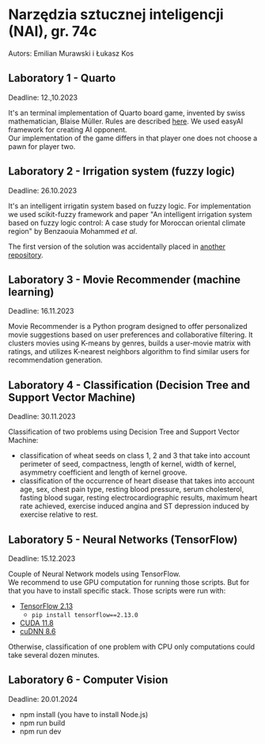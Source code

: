 # Narzędzia sztucznej inteligencji (NAI), gr. 74c

Autors: Emilian Murawski i Łukasz Kos

## Laboratory 1 - Quarto

Deadline: 12.,10.2023

It's an terminal implementation of Quarto board game, invented by swiss mathematician, Blaise Müller. Rules are described [here](https://www.ultraboardgames.com/quarto/game-rules.php).
We used easyAI framework for creating AI opponent.  
Our implementation of the game differs in that player one does not choose a pawn for player two.

## Laboratory 2 - Irrigation system (fuzzy logic)

Deadline: 26.10.2023

It's an intelligent irrigatin system based on fuzzy logic. For implementation we used scikit-fuzzy framework and paper "An intelligent irrigation system based on fuzzy logic
control: A case study for Moroccan oriental climate
region" by Benzaouia Mohammed *et al*.

The first version of the solution was accidentally placed in [another repository](https://github.com/s22051-pj-lukasz-kos/fuzzy-logic-irrigation).

## Laboratory 3 - Movie Recommender (machine learning)

Deadline: 16.11.2023

Movie Recommender is a Python program designed to offer personalized movie suggestions based on user preferences and collaborative filtering. It clusters movies using K-means by genres, builds a user-movie matrix with ratings, and utilizes K-nearest neighbors algorithm to find similar users for recommendation generation.

## Laboratory 4 - Classification (Decision Tree and Support Vector Machine)

Deadline: 30.11.2023

Classification of two problems using Decision Tree and Support Vector Machine:

- classification of wheat seeds on class 1, 2 and 3 that take into account perimeter of seed, compactness, length of kernel, width of kernel, asymmetry coefficient and length of kernel groove.
- classification of the occurrence of heart disease that takes into account age, sex, chest pain type, resting blood pressure, serum cholesterol, fasting blood sugar, resting electrocardiographic results, maximum heart rate achieved, exercise induced angina and ST depression induced by exercise relative to rest.

## Laboratory 5 - Neural Networks (TensorFlow)

Deadline: 15.12.2023

Couple of Neural Network models using TensorFlow.  
We recommend to use GPU computation for running those scripts. But for that you have to install specific stack. Those scripts were run with:

- [TensorFlow 2.13](https://www.tensorflow.org/install/pip)
  - `pip install tensorflow==2.13.0`
- [CUDA 11.8](https://developer.nvidia.com/cuda-11-8-0-download-archive)
- [cuDNN 8.6](https://developer.nvidia.com/rdp/cudnn-archive)  

Otherwise, classification of one problem with CPU only computations could take several dozen minutes.

## Laboratory 6 - Computer Vision

Deadline: 20.01.2024

- npm install (you have to install Node.js)
- npm run build
- npm run dev
